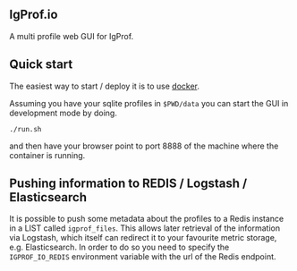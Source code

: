 IgProf.io
---------

A multi profile web GUI for IgProf.


Quick start
-----------

The easiest way to start / deploy it is to use [docker](https://docker.io).

Assuming you have your sqlite profiles in `$PWD/data` you can start
the GUI in development mode by doing.

    ./run.sh

and then have your browser point to port 8888 of the machine where the
container is running.

Pushing information to REDIS / Logstash / Elasticsearch
-------------------------------------------------------

It is possible to push some metadata about the profiles to a Redis
instance in a LIST called `igprof_files`. This allows later retrieval
of the information via Logstash, which itself can redirect it to your
favourite metric storage, e.g. Elasticsearch. In order to do so you need
to specify the `IGPROF_IO_REDIS` environment variable with the url of
the Redis endpoint.
